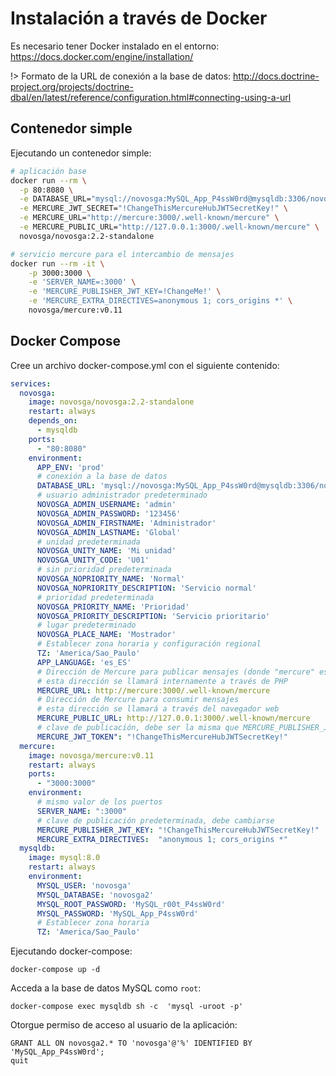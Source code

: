 # Instalación a través de Docker

Es necesario tener Docker instalado en el entorno: https://docs.docker.com/engine/installation/

!> Formato de la URL de conexión a la base de datos: http://docs.doctrine-project.org/projects/doctrine-dbal/en/latest/reference/configuration.html#connecting-using-a-url

## Contenedor simple

Ejecutando un contenedor simple:

```sh
# aplicación base
docker run --rm \
  -p 80:8080 \
  -e DATABASE_URL="mysql://novosga:MySQL_App_P4ssW0rd@mysqldb:3306/novosga2?charset=utf8mb4&serverVersion=5.7" \
  -e MERCURE_JWT_SECRET="!ChangeThisMercureHubJWTSecretKey!" \
  -e MERCURE_URL="http://mercure:3000/.well-known/mercure" \
  -e MERCURE_PUBLIC_URL="http://127.0.0.1:3000/.well-known/mercure" \
  novosga/novosga:2.2-standalone

# servicio mercure para el intercambio de mensajes
docker run --rm -it \
    -p 3000:3000 \
    -e 'SERVER_NAME=:3000' \
    -e 'MERCURE_PUBLISHER_JWT_KEY=!ChangeMe!' \
    -e 'MERCURE_EXTRA_DIRECTIVES=anonymous 1; cors_origins *' \
    novosga/mercure:v0.11
```

## Docker Compose

Cree un archivo docker-compose.yml con el siguiente contenido:

```yaml
services:
  novosga:
    image: novosga/novosga:2.2-standalone
    restart: always
    depends_on:
      - mysqldb
    ports:
      - "80:8080"
    environment:
      APP_ENV: 'prod'
      # conexión a la base de datos
      DATABASE_URL: 'mysql://novosga:MySQL_App_P4ssW0rd@mysqldb:3306/novosga2?charset=utf8mb4&serverVersion=5.7'
      # usuario administrador predeterminado
      NOVOSGA_ADMIN_USERNAME: 'admin'
      NOVOSGA_ADMIN_PASSWORD: '123456'
      NOVOSGA_ADMIN_FIRSTNAME: 'Administrador'
      NOVOSGA_ADMIN_LASTNAME: 'Global'
      # unidad predeterminada
      NOVOSGA_UNITY_NAME: 'Mi unidad'
      NOVOSGA_UNITY_CODE: 'U01'
      # sin prioridad predeterminada
      NOVOSGA_NOPRIORITY_NAME: 'Normal'
      NOVOSGA_NOPRIORITY_DESCRIPTION: 'Servicio normal'
      # prioridad predeterminada
      NOVOSGA_PRIORITY_NAME: 'Prioridad'
      NOVOSGA_PRIORITY_DESCRIPTION: 'Servicio prioritario'
      # lugar predeterminado
      NOVOSGA_PLACE_NAME: 'Mostrador'
      # Establecer zona horaria y configuración regional
      TZ: 'America/Sao_Paulo'
      APP_LANGUAGE: 'es_ES'
      # Dirección de Mercure para publicar mensajes (donde "mercure" es el nombre del host)
      # esta dirección se llamará internamente a través de PHP
      MERCURE_URL: http://mercure:3000/.well-known/mercure
      # Dirección de Mercure para consumir mensajes
      # esta dirección se llamará a través del navegador web
      MERCURE_PUBLIC_URL: http://127.0.0.1:3000/.well-known/mercure
      # clave de publicación, debe ser la misma que MERCURE_PUBLISHER_JWT_KEY
      MERCURE_JWT_TOKEN": "!ChangeThisMercureHubJWTSecretKey!"
  mercure:
    image: novosga/mercure:v0.11
    restart: always
    ports:
      - "3000:3000"
    environment:
      # mismo valor de los puertos
      SERVER_NAME: ":3000"
      # clave de publicación predeterminada, debe cambiarse
      MERCURE_PUBLISHER_JWT_KEY: "!ChangeThisMercureHubJWTSecretKey!"
      MERCURE_EXTRA_DIRECTIVES:  "anonymous 1; cors_origins *"
  mysqldb:
    image: mysql:8.0
    restart: always
    environment:
      MYSQL_USER: 'novosga'
      MYSQL_DATABASE: 'novosga2'
      MYSQL_ROOT_PASSWORD: 'MySQL_r00t_P4ssW0rd'
      MYSQL_PASSWORD: 'MySQL_App_P4ssW0rd'
      # Establecer zona horaria
      TZ: 'America/Sao_Paulo'
```

Ejecutando docker-compose:

    docker-compose up -d

Acceda a la base de datos MySQL como `root`:

    docker-compose exec mysqldb sh -c  'mysql -uroot -p'

Otorgue permiso de acceso al usuario de la aplicación:

    GRANT ALL ON novosga2.* TO 'novosga'@'%' IDENTIFIED BY 'MySQL_App_P4ssW0rd';
    quit

```